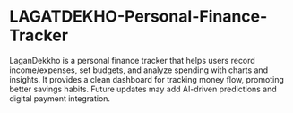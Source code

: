 # LAGATDEKHO-Personal-Finance-Tracker
LaganDekkho is a personal finance tracker that helps users record income/expenses, set budgets, and analyze spending with charts and insights. It provides a clean dashboard for tracking money flow, promoting better savings habits. Future updates may add AI-driven predictions and digital payment integration.
